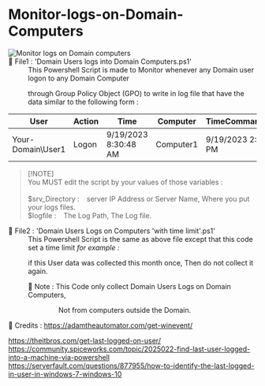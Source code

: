 # Monitor-logs-on-Domain-Computers
<dl>    
        <picture>
          <img alt="Monitor logs on Domain computers" src="https://i.imgur.com/jn2p7Mj.png">
        </picture>    
        <dt>📂 File1 : 'Domain Users logs into Domain Computers.ps1'</dt>
        <dd>This Powershell Script is made to Monitor whenever any Domain user logon to any Domain Computer  
            
 through Group Policy Object (GPO) to write in log file that have the data similar to the following form :  </dd>
        
User      |         Action | Time                 | Computer   |   TimeCommandRun      
----      |         ------ | ----                 | --------   |   --------------      
Your-Domain\User1 | Logon  | 9/19/2023 8:30:48 AM | Computer1  |   9/19/2023 2:01:23 PM
</dl>

> [!NOTE]<br>
> You MUST edit the script by your values of those variables :<br><br>
> $srv_Directory : &ensp; server IP Address or Server Name, Where you put your logs files.<br>
> $logfile :  &ensp; The Log Path, The Log file.<br>

<dl>
        <dt>📂 File2 : 'Domain Users Logs on Computers 'with time limit'.ps1'</dt>
        <dd>This Powershell Script is the same as above file except that this code set a time limit <em>for example :</em>
                
 if this User data was collected this month once, Then do not collect it again.</dd>
</dl>


<dd> 📄 Note : This Code only collect Domain Users Logs on Domain Computers,

&ensp; &ensp; &ensp; &ensp; &ensp; &ensp;Not from computers outside the Domain.</dd>

📜 Credits : https://adamtheautomator.com/get-winevent/<br>

https://theitbros.com/get-last-logged-on-user/<br>
https://community.spiceworks.com/topic/2025022-find-last-user-logged-into-a-machine-via-powershell<br>
https://serverfault.com/questions/877955/how-to-identify-the-last-logged-in-user-in-windows-7-windows-10<br>
